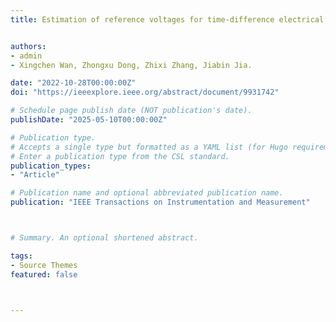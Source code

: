 ```yaml
---
title: Estimation of reference voltages for time-difference electrical impedance tomography


authors:
- admin
- Xingchen Wan, Zhongxu Dong, Zhixi Zhang, Jiabin Jia.

date: "2022-10-28T00:00:00Z"
doi: "https://ieeexplore.ieee.org/abstract/document/9931742"

# Schedule page publish date (NOT publication's date).
publishDate: "2025-05-10T00:00:00Z"

# Publication type.
# Accepts a single type but formatted as a YAML list (for Hugo requirements).
# Enter a publication type from the CSL standard.
publication_types:
- "Article"

# Publication name and optional abbreviated publication name.
publication: "IEEE Transactions on Instrumentation and Measurement"



# Summary. An optional shortened abstract.

tags:
- Source Themes
featured: false



---
```



